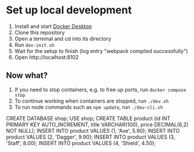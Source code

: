 # Set up local development

1. Install and start [Docker Desktop](https://www.docker.com/products/docker-desktop)
1. Clone this repository
1. Open a terminal and cd into its directory
1. Run `dev-init.sh`
1. Wait for the setup to finish (log entry "webpack compiled successfully")
1. Open http://localhost:8102

## Now what?

1. If you need to stop containers, e.g. to free up ports, run `docker compose stop`
1. To continue working when containers are stopped, run `./dev.sh`
1. To run node commands such as `npm update`, run `./dev-cli.sh`

CREATE DATABASE shop;
USE shop;
CREATE TABLE product (id INT PRIMARY KEY AUTO_INCREMENT, title VARCHAR(100), price DECIMAL(6,2) NOT NULL);
INSERT INTO product VALUES (1, 'Axe', 5.90);
INSERT INTO product VALUES (2, 'Dagger', 9.90);
INSERT INTO product VALUES (3, 'Staff', 8.00);
INSERT INTO product VALUES (4, 'Shield', 4.50);
